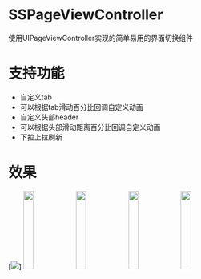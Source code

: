 # SSPageViewController
使用UIPageViewController实现的简单易用的界面切换组件
# 支持功能
- 自定义tab
- 可以根据tab滑动百分比回调自定义动画
- 自定义头部header
- 可以根据头部滑动距离百分比回调自定义动画
- 下拉上拉刷新
# 效果
[![](https://github.com/namesubai/SSPageViewController/blob/main/默认tab.gif)]
<img src="https://github.com/namesubai/SSPageViewController/blob/main/默认tab.gif" width = 20% height = 20% />
<img src="https://github.com/namesubai/SSPageViewController/blob/main/自定义tab.gif" width = 20% height = 20% />
<img src="https://github.com/namesubai/SSPageViewController/blob/main/上下拉刷新.gif" width = 20% height = 20% />
<img src="https://github.com/namesubai/SSPageViewController/blob/main/头部图片放大.gif" width = 20% height = 20% />

